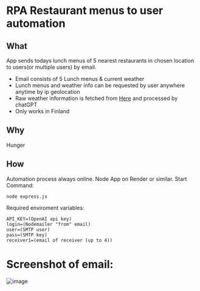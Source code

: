 # RPA Restaurant menus to user automation
## What
App sends todays lunch menus of 5 nearest restaurants in chosen location to users(or multiple users) by email.
- Email consists of 5 Lunch menus & current weather
- Lunch menus and weather info can be requested by user anywhere anytime by ip geolocation
- Raw weather information is fetched from [Here](https://www.iltalehti.fi/saa) and processed by chatGPT
- Only works in Finland
## Why
Hunger
## How
Automation process always online. Node App on Render or similar.
Start Command:
```
node express.js
```
Required enviroment variables:
```
API_KEY=(OpenAI api key)
login=(Nodemailer "from" email)
user=(SMTP user)
pass=(SMTP key)
receiver1=(email of receiver (up to 4))
```

# Screenshot of email:
![image](https://github.com/Skoivumaki/RPA-Restaurant-menus-to-user-automation/assets/123396118/51c0cccd-a89e-4588-aa36-39f75455ce02)
